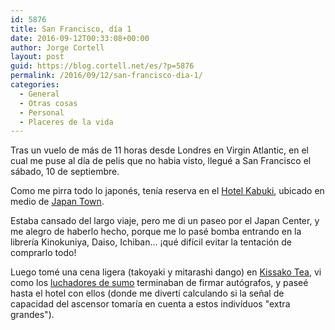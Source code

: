 ```yaml
---
id: 5876
title: San Francisco, día 1
date: 2016-09-12T00:33:08+00:00
author: Jorge Cortell
layout: post
guid: https://blog.cortell.net/es/?p=5876
permalink: /2016/09/12/san-francisco-dia-1/
categories:
  - General
  - Otras cosas
  - Personal
  - Placeres de la vida
---
```

Tras un vuelo de más de 11 horas desde Londres en Virgin Atlantic, en el cual me puse al día de pelis que no habia visto, llegué a San Francisco el sábado, 10 de septiembre.

Como me pirra todo lo japonés, tenía reserva en el [Hotel Kabuki](https://www.jdvhotels.com/hotels/california/san-francisco-hotels/hotel-kabuki/), ubicado en medio de [Japan Town](https://sfjapantown.org/).

Estaba cansado del largo viaje, pero me di un paseo por el Japan Center, y me alegro de haberlo hecho, porque me lo pasé bomba entrando en la librería Kinokuniya, Daiso, Ichiban... ¡qué difícil evitar la tentación de comprarlo todo!

Luego tomé una cena ligera (takoyaki y mitarashi dango) en [Kissako Tea](https://sfkissako.com/Buy_Ippodo_Teas.html), vi como los [luchadores de sumo](https://sfjapantown.org/events/sumo-champions-exhibition/) terminaban de firmar autógrafos, y paseé hasta el hotel con ellos (donde me divertí calculando si la señal de capacidad del ascensor tomaría en cuenta a estos indivíduos "extra grandes").